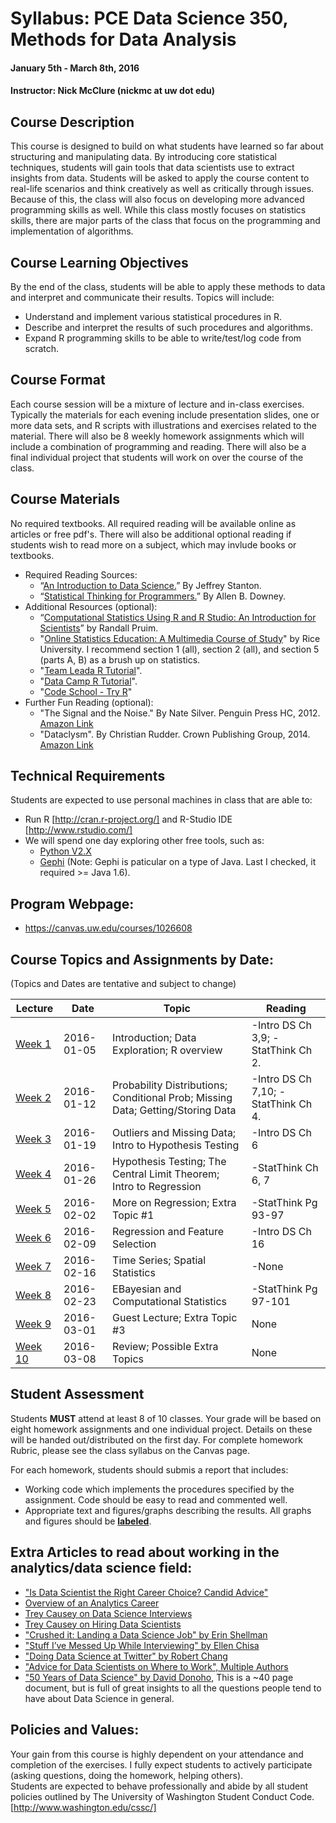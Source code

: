 # Syllabus: PCE Data Science 350, Methods for Data Analysis
#### January 5th - March 8th, 2016
#### Instructor:  Nick McClure (nickmc at uw dot edu)

## Course Description
This course is designed to build on what students have learned so far about structuring and manipulating data. By introducing core statistical techniques, students will gain tools that data scientists use to extract insights from data. Students will be asked to apply the course content to real-life scenarios and think creatively as well as critically through issues.  Because of this, the class will also focus on developing more advanced programming skills as well.  While this class mostly focuses on statistics skills, there are major parts of the class that focus on the programming and implementation of algorithms.

## Course Learning Objectives
By the end of the class, students will be able to apply these methods to data and interpret and communicate their results. Topics will include:

* Understand and implement various statistical procedures in R.
* Describe and interpret the results of such procedures and algorithms.
* Expand R programming skills to be able to write/test/log code from scratch.

## Course Format
Each course session will be a mixture of lecture and in-class exercises. Typically the materials for each evening include presentation slides, one or more data sets, and R scripts with illustrations and exercises related to the material. There will also be 8 weekly homework assignments which will include a combination of programming and reading. There will also be a final individual project that students will work on over the course of the class.

## Course Materials
No required textbooks. All required reading will be available online as articles or free pdf's.  There will also be additional optional reading if students wish to read more on a subject, which may invlude books or textbooks.

* Required Reading Sources:
  * “[An Introduction to Data Science.](https://drive.google.com/file/d/0B6iefdnF22XQeVZDSkxjZ0Z5VUE/edit)” By Jeffrey Stanton.
  * “[Statistical Thinking for Programmers.](http://greenteapress.com/thinkstats/thinkstats.pdf)” By Allen B. Downey.
* Additional Resources (optional):
  * “[Computational Statistics Using R and R Studio: An Introduction for Scientists](http://www.calvin.edu/~rpruim/talks/SC11/Seattle/RatSC11/Master-StatsForScience.pdf)” by Randall Pruim.
  * "[Online Statistics Education: A Multimedia Course of Study](http://onlinestatbook.com/2/index.html)" by Rice University. I recommend section 1 (all), section 2 (all), and section 5 (parts A, B) as a brush up on statistics.
  * "[Team Leada R Tutorial](https://www.teamleada.com/tutorials/introduction-to-statistical-programming-in-r)".
  * "[Data Camp R Tutorial](https://www.datacamp.com/)".
  * "[Code School - Try R](http://tryr.codeschool.com/)"
* Further Fun Reading (optional):
  * "The Signal and the Noise." By Nate Silver. Penguin Press HC, 2012. [Amazon Link](http://www.amazon.com/Signal-Noise-Many-Predictions-Fail--but/dp/0143125087/)
  * "Dataclysm". By Christian Rudder. Crown Publishing Group, 2014. [Amazon Link](http://www.amazon.com/Dataclysm-Identity--What-Online-Offline-Selves-ebook/dp/B00J1IQUX8)

## Technical Requirements
Students are expected to use personal machines in class that are able to:
* Run R [http://cran.r-project.org/] and R-Studio IDE [http://www.rstudio.com/]
* We will spend one day exploring other free tools, such as:
  * [Python V2.X](http://www.python.org/)
  * [Gephi](http://gephi.github.io/) (Note: Gephi is paticular on a type of Java. Last I checked, it required >= Java 1.6).

## Program Webpage:
* https://canvas.uw.edu/courses/1026608

## Course Topics and Assignments by Date:
(Topics and Dates are tentative and subject to change)

| Lecture | Date       | Topic  | Reading  |
| --------|------------| -------| ---------|
| [Week 1](https://github.com/nfmcclure/DataScience350/tree/master/1_Intro_Lecture)  | 2016-01-05 | Introduction; Data Exploration; R overview | -Intro DS Ch 3,9; -StatThink Ch 2. |
| [Week 2](https://github.com/nfmcclure/DataScience350/tree/master/2_Distributions_ConditionalProb)  | 2016-01-12 | Probability Distributions; Conditional Prob; Missing Data; Getting/Storing Data | -Intro DS Ch 7,10; -StatThink Ch 4. |
| [Week 3](https://github.com/nfmcclure/DataScience350/tree/master/3_Outliers_MissingData_Hypothesis)  | 2016-01-19 | Outliers and Missing Data; Intro to Hypothesis Testing | -Intro DS Ch 6 |
| [Week 4](https://github.com/nfmcclure/DataScience350/tree/master/4_HypothesisTesting_CentralLimit)  | 2016-01-26 | Hypothesis Testing; The Central Limit Theorem; Intro to Regression | -StatThink Ch 6, 7 |
| [Week 5](https://github.com/nfmcclure/DataScience350/tree/master/5_HypothesisTesting_ConfidenceIntervals)  | 2016-02-02 | More on Regression; Extra Topic #1 | -StatThink Pg 93-97 |
| [Week 6](https://github.com/nfmcclure/DataScience350/tree/master/6_Regression_FeatureSelection)  | 2016-02-09 | Regression and Feature Selection | -Intro DS Ch 16 |
| [Week 7](https://github.com/nfmcclure/DataScience350/tree/master/7_TimeSeries_SpatialStats_Bayes)  | 2016-02-16 | Time Series; Spatial Statistics | -None |
| [Week 8](https://github.com/nfmcclure/DataScience350/tree/master/8_Bayesian_ComputationalStats)  | 2016-02-23 | EBayesian and Computational Statistics | -StatThink Pg 97-101 |
| [Week 9](https://github.com/nfmcclure/DataScience350/tree/master/9_NLP)  | 2016-03-01 | Guest Lecture; Extra Topic #3 | None |
| [Week 10](https://github.com/nfmcclure/DataScience350/tree/master/10_Review_ExtraTopics) | 2016-03-08 | Review; Possible Extra Topics | None |


## Student Assessment
Students **MUST** attend at least 8 of 10 classes.  Your grade will be based on eight homework assignments and one individual project. Details on these will be handed out/distributed on the first day. For complete homework Rubric, please see the class syllabus on the Canvas page.

For each homework, students should submis a report that includes:
* Working code which implements the procedures specified by the assignment. Code should be easy to read and commented well.
* Appropriate text and figures/graphs describing the results. All graphs and figures should be [**labeled**](http://www.harding.edu/fmccown/r/).

## Extra Articles to read about working in the analytics/data science field:
* ["Is Data Scientist the Right Career Choice? Candid Advice"](http://www.kdnuggets.com/2014/03/data-scientist-right-career-path-candid-advice.html)
* [Overview of an Analytics Career](http://www.kdnuggets.com/2015/06/analytics-career-right-for-you.html)
* [Trey Causey on Data Science Interviews](http://treycausey.com/data_science_interviews.html)
* [Trey Causey on Hiring Data Scientists](http://treycausey.com/hiring_data_scientists.html)
* ["Crushed it: Landing a Data Science Job" by Erin Shellman](http://www.erinshellman.com/crushed-it-landing-a-data-science-job/)
* ["Stuff I’ve Messed Up While Interviewing" by Ellen Chisa](http://blog.ellenchisa.com/2014/04/13/stuff-ive-screwed-up-while-interviewing/)
* ["Doing Data Science at Twitter" by Robert Chang](https://medium.com/@rchang/my-two-year-journey-as-a-data-scientist-at-twitter-f0c13298aee6#.267j4mdh8)
* ["Advice for Data Scientists on Where to Work", Multiple Authors](http://multithreaded.stitchfix.com/blog/2015/03/31/advice-for-data-scientists/)
* ["50 Years of Data Science" by David Donoho](https://dl.dropboxusercontent.com/u/23421017/50YearsDataScience.pdf), This is a ~40 page document, but is full of great insights to all the questions people tend to have about Data Science in general.

## Policies and Values:
Your gain from this course is highly dependent on your attendance and completion of the exercises.  I fully expect students to actively participate (asking questions, doing the homework, helping others).  
Students are expected to behave professionally and abide by all student policies outlined by The University of Washington Student Conduct Code. [http://www.washington.edu/cssc/]
